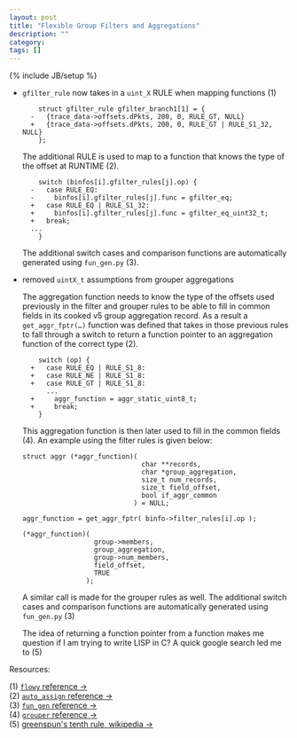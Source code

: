 ```yaml
---
layout: post
title: "Flexible Group Filters and Aggregations"
description: ""
category: 
tags: []
---
```

{% include JB/setup %}
- `gfilter_rule` now takes in a `uint_X` RULE when mapping functions (1)

		  struct gfilter_rule gfilter_branch1[1] = {
	    -   {trace_data->offsets.dPkts, 200, 0, RULE_GT, NULL}
		+   {trace_data->offsets.dPkts, 200, 0, RULE_GT | RULE_S1_32, NULL}
		  };

	The additional RULE is used to map to a function that knows the type of the offset at RUNTIME (2).
	
		  switch (binfos[i].gfilter_rules[j].op) {
		-   case RULE_EQ:
		-     binfos[i].gfilter_rules[j].func = gfilter_eq;
		+   case RULE_EQ | RULE_S1_32:
		+     binfos[i].gfilter_rules[j].func = gfilter_eq_uint32_t;
		+   break;
        ...
		  }

	The additional switch cases and comparison functions are automatically generated using `fun_gen.py` (3).

- removed `uintX_t` assumptions from grouper aggregations

  The aggregation function needs to know the type of the offsets used previously in the filter and grouper rules
  to be able to fill in common fields in its cooked v5 group aggregation record. As a result a `get_aggr_fptr(…)` 
  function was defined that takes in those previous rules to fall through a switch to return a function pointer to
  an aggregation function of the correct type (2).
  
  
		  switch (op) {
		+   case RULE_EQ | RULE_S1_8:
		+   case RULE_NE | RULE_S1_8:
		+   case RULE_GT | RULE_S1_8:
		    ...
		+     aggr_function = aggr_static_uint8_t;
		+     break;
		  }
  
  
  
  This aggregation function is then later used to fill in the common fields (4). An example using the filter rules is given below:


      struct aggr (*aggr_function)(
                                    char **records,
                                    char *group_aggregation,
                                    size_t num_records,
                                    size_t field_offset,
                                    bool if_aggr_common
                                  ) = NULL;

      aggr_function = get_aggr_fptr( binfo->filter_rules[i].op );    

      (*aggr_function)(
                        group->members,
                        group_aggregation,
                        group->num_members, 
                        field_offset, 
                        TRUE
                      );

  A similar call is made for the grouper rules as well.  The additional
  switch cases and comparison functions are automatically generated using
  `fun_gen.py` (3)
    
  The idea of returning a function pointer from a function makes me
  question if I am trying to write LISP in C? A quick google search led me
  to (5)

Resources: 

(1) [`flowy` reference &rarr;](http://dl.dropbox.com/u/500389/mthesis/docs-engine/html/flowy_8c.html)  
(2) [`auto_assign` reference &rarr;](http://dl.dropbox.com/u/500389/mthesis/docs-engine/html/auto__assign_8c.html)  
(3) [`fun_gen` reference &rarr;](http://dl.dropbox.com/u/500389/mthesis/docs-engine/html/fun__gen_8py.html)  
(4) [`grouper` reference &rarr;](http://dl.dropbox.com/u/500389/mthesis/docs-engine/html/grouper_8c.html)  
(5) [greenspun's tenth rule, wikipedia &rarr;](http://en.wikipedia.org/wiki/Greenspun's_tenth_rule)

